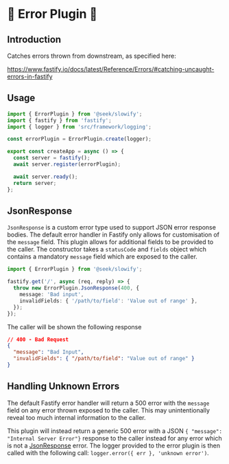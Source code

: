 # 🦥 Error Plugin 🦥

## Introduction

Catches errors thrown from downstream, as specified here:

<https://www.fastify.io/docs/latest/Reference/Errors/#catching-uncaught-errors-in-fastify>

## Usage

```typescript
import { ErrorPlugin } from '@seek/slowify';
import { fastify } from 'fastify';
import { logger } from 'src/framework/logging';

const errorPlugin = ErrorPlugin.create(logger);

export const createApp = async () => {
  const server = fastify();
  await server.register(errorPlugin);

  await server.ready();
  return server;
};
```

## JsonResponse

`JsonResponse` is a custom error type used to support JSON error response bodies. The default error handler in Fastify only allows for customisation of the `message` field. This plugin allows for additional fields to be provided to the caller. The constructor takes a `statusCode` and `fields` object which contains a mandatory `message` field which are exposed to the caller.

```typescript
import { ErrorPlugin } from '@seek/slowify';

fastify.get('/', async (req, reply) => {
  throw new ErrorPlugin.JsonResponse(400, {
    message: 'Bad input',
    invalidFields: { '/path/to/field': 'Value out of range' },
  });
});
```

The caller will be shown the following response

```json
// 400 - Bad Request
{
  "message": "Bad Input",
  "invalidFields": { "/path/to/field": "Value out of range" }
}
```

## Handling Unknown Errors

The default Fastify error handler will return a 500 error with the `message` field on any error thrown exposed to the caller. This may unintentionally reveal too much internal information to the caller.

This plugin will instead return a generic 500 error with a JSON `{ "message": "Internal Server Error"}` response to the caller instead for any error which is not a [JsonResponse](#jsonresponse) error. The logger provided to the error plugin is then called with the following call: `logger.error({ err }, 'unknown error')`.
